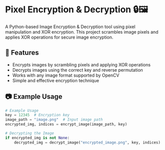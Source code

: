 # Pixel Encryption & Decryption 🔒🖼️  

A Python-based Image Encryption & Decryption tool using pixel manipulation and XOR encryption. This project scrambles image pixels and applies XOR operations for secure image encryption.

## 🚀 Features  
- Encrypts images by scrambling pixels and applying XOR operations  
- Decrypts images using the correct key and reverse permutation  
- Works with any image format supported by OpenCV  
- Simple and effective encryption technique  

## 📷 Example Usage  
```python
# Example Usage
key = 12345  # Encryption key
image_path = "image.png"  # Input image path
encrypted_img, indices = encrypt_image(image_path, key)

# Decrypting the Image
if encrypted_img is not None:
    decrypted_img = decrypt_image("encrypted_image.png", key, indices)

